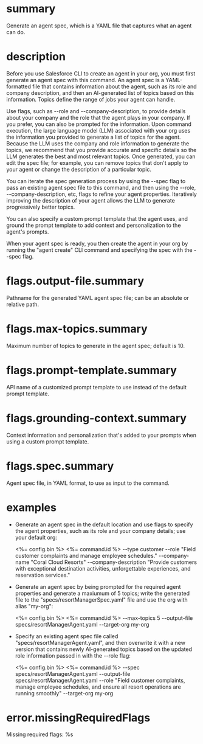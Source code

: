 # summary

Generate an agent spec, which is a YAML file that captures what an agent can do.

# description

Before you use Salesforce CLI to create an agent in your org, you must first generate an agent spec with this command. An agent spec is a YAML-formatted file that contains information about the agent, such as its role and company description, and then an AI-generated list of topics based on this information. Topics define the range of jobs your agent can handle.

Use flags, such as --role and --company-description, to provide details about your company and the role that the agent plays in your company. If you prefer, you can also be prompted for the information. Upon command execution, the large language model (LLM) associated with your org uses the information you provided to generate a list of topics for the agent. Because the LLM uses the company and role information to generate the topics, we recommend that you provide accurate and specific details so the LLM generates the best and most relevant topics. Once generated, you can edit the spec file; for example, you can remove topics that don't apply to your agent or change the description of a particular topic.

You can iterate the spec generation process by using the --spec flag to pass an existing agent spec file to this command, and then using the --role, --company-description, etc, flags to refine your agent properties. Iteratively improving the description of your agent allows the LLM to generate progressively better topics.

You can also specify a custom prompt template that the agent uses, and ground the prompt template to add context and personalization to the agent's prompts.

When your agent spec is ready, you then create the agent in your org by running the "agent create" CLI command and specifying the spec with the --spec flag.

# flags.output-file.summary

Pathname for the generated YAML agent spec file; can be an absolute or relative path.

# flags.max-topics.summary

Maximum number of topics to generate in the agent spec; default is 10.

# flags.prompt-template.summary

API name of a customized prompt template to use instead of the default prompt template.

# flags.grounding-context.summary

Context information and personalization that's added to your prompts when using a custom prompt template.

# flags.spec.summary

Agent spec file, in YAML format, to use as input to the command.

# examples

- Generate an agent spec in the default location and use flags to specify the agent properties, such as its role and your company details; use your default org:

  <%= config.bin %> <%= command.id %> --type customer --role "Field customer complaints and manage employee schedules." --company-name "Coral Cloud Resorts" --company-description "Provide customers with exceptional destination activities, unforgettable experiences, and reservation services."

- Generate an agent spec by being prompted for the required agent properties and generate a maxiumum of 5 topics; write the generated file to the "specs/resortManagerSpec.yaml" file and use the org with alias "my-org":

  <%= config.bin %> <%= command.id %> --max-topics 5 --output-file specs/resortManagerAgent.yaml --target-org my-org

- Specify an existing agent spec file called "specs/resortManagerAgent.yaml", and then overwrite it with a new version that contains newly AI-generated topics based on the updated role information passed in with the --role flag:

  <%= config.bin %> <%= command.id %> --spec specs/resortManagerAgent.yaml --output-file specs/resortManagerAgent.yaml --role "Field customer complaints, manage employee schedules, and ensure all resort operations are running smoothly" --target-org my-org

# error.missingRequiredFlags

Missing required flags: %s
